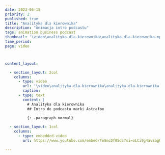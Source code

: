 ```yaml
---
date: 2023-06-15
priority: 2
published: true
title: "Analityka dla kierownika"
description: "Animacja intro podcastu"
tags: animation business podcast
thumbnail: '\video\analityka-dla-kierownika\analityka-dla-kierownika.mp4'
time_period:
page: video



content_layout:

  - section_layout: 2col
    columns:
      - type: video
        url: '\video\analityka-dla-kierownika\analityka-dla-kierownika.mp4'
        caption: 
      - type: text
        content: |
          # Analityka dla kierownika
          ## Intro do podcastu marki Astrafox
          
          {: .paragraph-normal}

  - section_layout: 1col
    columns:
      - type: embedded-video
        url: https://www.youtube.com/embed/fo8mcDf05dc?si=oLCi9g4avEagPtpa

---
```



